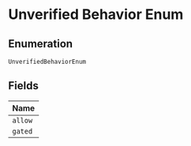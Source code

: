 
# Unverified Behavior Enum

## Enumeration

`UnverifiedBehaviorEnum`

## Fields

| Name |
|  --- |
| `allow` |
| `gated` |

